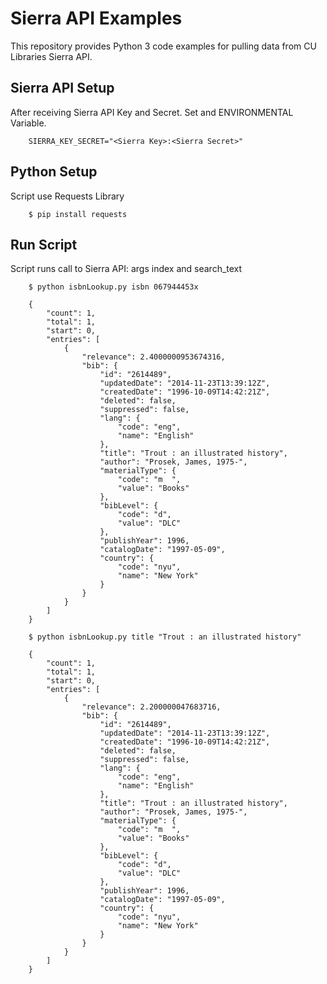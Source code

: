 # Sierra API Examples
This repository provides Python 3 code examples for pulling data from CU Libraries Sierra API.

## Sierra API Setup

After receiving Sierra API Key and Secret. Set and ENVIRONMENTAL Variable.

        SIERRA_KEY_SECRET="<Sierra Key>:<Sierra Secret>"

## Python Setup
Script use Requests Library

        $ pip install requests


## Run Script

Script runs call to Sierra API: args index and search_text

        $ python isbnLookup.py isbn 067944453x
        
        {
            "count": 1,
            "total": 1,
            "start": 0,
            "entries": [
                {
                    "relevance": 2.4000000953674316,
                    "bib": {
                        "id": "2614489",
                        "updatedDate": "2014-11-23T13:39:12Z",
                        "createdDate": "1996-10-09T14:42:21Z",
                        "deleted": false,
                        "suppressed": false,
                        "lang": {
                            "code": "eng",
                            "name": "English"
                        },
                        "title": "Trout : an illustrated history",
                        "author": "Prosek, James, 1975-",
                        "materialType": {
                            "code": "m  ",
                            "value": "Books"
                        },
                        "bibLevel": {
                            "code": "d",
                            "value": "DLC"
                        },
                        "publishYear": 1996,
                        "catalogDate": "1997-05-09",
                        "country": {
                            "code": "nyu",
                            "name": "New York"
                        }
                    }
                }
            ]
        }

        $ python isbnLookup.py title "Trout : an illustrated history"

        {
            "count": 1,
            "total": 1,
            "start": 0,
            "entries": [
                {
                    "relevance": 2.200000047683716,
                    "bib": {
                        "id": "2614489",
                        "updatedDate": "2014-11-23T13:39:12Z",
                        "createdDate": "1996-10-09T14:42:21Z",
                        "deleted": false,
                        "suppressed": false,
                        "lang": {
                            "code": "eng",
                            "name": "English"
                        },
                        "title": "Trout : an illustrated history",
                        "author": "Prosek, James, 1975-",
                        "materialType": {
                            "code": "m  ",
                            "value": "Books"
                        },
                        "bibLevel": {
                            "code": "d",
                            "value": "DLC"
                        },
                        "publishYear": 1996,
                        "catalogDate": "1997-05-09",
                        "country": {
                            "code": "nyu",
                            "name": "New York"
                        }
                    }
                }
            ]
        }